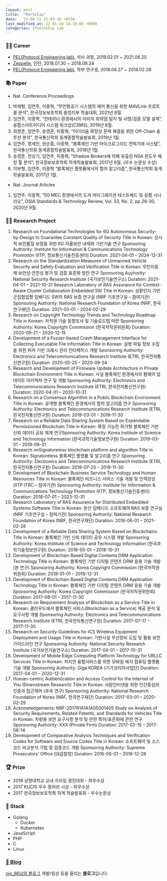 ```yaml
---
layout: post
title:  "Portolio"
date:   21-08-22 21:03:36 +0530
last_modified_at: 22-01-20 14:19:00 +0900
categories: Internship Lab
---
```


### 👩‍💻 Career  
* [PEL(Protocol Engineering lab)], 석사 과정, 2019.02.01 ~ 2021.08.20
* [Zeppelin], 인턴, 2018.07.30 ~ 2018.08.24
* [PEL(Protocol Engineering lab)], 학부 연구생, 2016.06.27 ~ 2018.02.28  

### 📚 Paper
* Nat. Conference Proceedings
1. 박재형, 임연주, 이종혁, “무인항공기 시스템의 제어 통신을 위한 MAVLink 프로토콜 분석”, 한국정보보호학회 충청지부 학술대회, 2021년 8월.
2. 임연주, 이종혁, “컨테이너 환경에서의 이미지 취약점 탐지 및 서명/검증 모델 설계”, 융합스마트미디어 시스템 워크샵(CSMS), 2019년 8월.
3. 최창준, 임연주, 송영준, 이종혁, “이더리움 확장성 문제 해결을 위한 Off-Chain 솔루션 분석”, 한국통신학회 동계종합학술발표회, 2019년 1월.
4. 임연주, 명세인, 권순홍, 이종혁, “블록체인 기반 마이크로그리드 전력거래 시스템”, 한국통신학회 동계종합학술발표회, 2018년 1월.
5. 송영준, 전상기, 임연주, 이종혁, “Shadow Brokers에 의해 유출된 NSA 윈도우 해킹 툴 분석”, 한국정보보호학회 하계학술발표회, 2017년 6월. (우수 논문상 수상)
6. 이부형, 임연주, 이종혁 “블록체인 플랫폼에서의 합의 알고리즘”, 한국통신학회 동계학술발표회, 2017년 1월.  
  
* Nat. Journal Articles
1. 임연주, 이종혁, “5G MEC 환경에서의 도커 마이그레이션 테스트베드 및 실험 시나리오”, OSIA Standards & Technology Review, Vol. 33, No. 2, pp.26-30, 2020년 9월.  
  
### 👩‍🎓 Research Project  
1. Research on Foundational Technologies for 6G Autonomous Security-by-Design to Guarantee Constant Quality of Security
Title in Korean: 상시적 보안품질 보장을 위한 6G 자율보안 내재화 기반기술 연구
Sponsoring Authority: Institute for Information & Communications Technology Promotion (IITP, 정보통신기술진흥센터)
Duration: 2021-04-01 – 2024-12-31
2. Research on the Standardization Measures of Unmanned Vehicle Security and Safety Evaluation and Verification
Title in Korean: 무인이동체 보안성·안전성 평가 및 검증 표준화 방안 연구
Sponsoring Auyhority: National Security Research Institute (국가보안기술연구소)
Duration: 2021-04-01 – 2021-10-31
Research Laboratory of RAS Assurance for Context-Aware Cluster Collaboration Embedded SW
Title in Korean:  상황인지 기반 군집협업형 임베디드 SW의 RAS 보증 연구실 (NRF 기초연구실 – 참여기관)
Sponsoring Authority: National Research Foundation of Korea (NRF, 한국연구재단)
Duration: 2021-03-01 – 2024-02-29
3. Research on Copyright Technology Trends and Technology Roadmap
Title in Korean: 저작권 기술 동향조사 및 기술로드맵 마련
Sponsoring Authority: Korea Copyright Commission (한국저작권위원회)
Duration: 2020-09-21 – 2020-12-15
4. Development of a Fuzzer-based Crash Management Interface for Collecting Executable File Information
Title in Korean: 실행 파일 정보 수집을 위한 퍼저 기반 크래시 관리 인터페이스 개발
Sponsoring Authority:  Electronics and Telecommunications Research Institute (ETRI, 한국전자통신연구원)
Duration: 2020-05-25 – 2020-09-24
5. Research and Development of Firmware Update Architecture in Private Blockchain Environment
Title in Korean: 사설 블록체인 환경에서의 펌웨어 업데이트 아키텍처 연구 및 개발
Sponsoring Authority: Electronics and Telecommunications Research Institute (ETRI, 한국전자통신연구원)
Duration: 2020-04-01 – 2020-10-31
6. Research on a Consensus Algorithm in a Public Blockchain Environment
Title in Korean: 공개형 블록체인 환경에서의 합의 알고리즘 연구
Sponsoring Authority: Electronics and Telecommunications Research Institute (ETRI, 한국전자통신연구원)
Duration: 2019-03-01 – 2019-11-30
7. Research on a Reliable Data Sharing System Based on Expendable Permissioned Blockchain
Title in Korean: 확장 가능한 허가형 블록체인 기반 신뢰 데이터 공유 체계 연구Sponsoring Authority: Korea Institute of Science and Technology Information (한국과학기술정보연구원)
Duration: 2019-03-01 – 2019-08-31
8. Research onSignatureless blockchain platform and algorithm
Title in Korean: Signatureless 블록체인 플랫폼 및 알고리즘 연구
Sponsoring Authority: Electronics and Telecommunications Research Institute (ETRI, 한국전자통신연구원)
Duration: 2018-07-20 – 2018-11-30
9. Development of Blockchain Business Service Technology and Human Resources
Title in Korean: 블록체인 비즈니스 서비스 기술 개발 및 인력양성 (IITP ITRC – 참여기관)
Sponsoring Authority: Institute for Information & Communications Technology Promotion (IITP, 정보통신기술진흥센터)
Duration: 2018-07-01 – 2023-12-31
10. Research Laboratory of RAS Assurance for Distributed Embedded Systems Software
Title in Korean: 분산 임베디드 소프트웨어 RAS 보증 연구실 (NRF 기초연구실 – 참여기관)
Sponsoring Authority: National Research Foundation of Korea (NRF, 한국연구재단)
Duration: 2018-06-01 – 2021-02-28
11. Development of a Reliable Data Sharing System Based on Blockchains
Title in Korean: 블록체인 기반 신뢰 데이터 공유 시스템 개발
Sponsoring Authority: Korea Institute of Science and Technology Information (한국과학기술정보연구원)
Duration: 2018-05-01 – 2018-10-31
12. Development of Blockchain Based Digital Contents DRM Application Technology
Title in Korean: 블록체인 기반 디지털 콘텐츠 DRM 응용 기술 개발 (본 연구)
Sponsoring Authority: Korea Copyright Commission (한국저작권위원회)
Duration: 2018-01-01 – 2018-12-31
13. Development of Blockchain Based Digital Contents DRM Application Technology
Title in Korean: 블록체인 기반 디지털 콘텐츠 DRM 응용 기술 개발
Sponsoring Authority: Korea Copyright Commission (한국저작권위원회)
Duration: 2017-08-01 – 2017-11-30
14. Research on Requirement Analysis of Blockchain as a Service
Title in Korean: 클라우드에서 블록체인 서비스(Blockchain as a Service) 제공 분석 및 요구사항 개발
Sponsoring Authority: Electronics and Telecommunications Research Institute (ETRI, 한국전자통신연구원)
Duration: 2017-07-17 – 2017-11-30
15. Research on Security Guidelines for ICS Wireless Equipment Deployment and Usage
Title in Korean: 기반시설 무선장비 도입 및 활용 보안 가이드라인 연구
Sponsoring Authority: National Security Research Institute (국가보안기술연구소)
Duration: 2017-04-01 – 2017-10-31
16. Development of Mobile Edge Computing Platform Technology for URLLC Services
Title in Korean: 저지연 융합서비스를 위한 모바일 에지 컴퓨팅 플랫폼 기술 개발
Sponsoring Authority: Giga KOREA (기가코리아사업단)
Duration: 2017-04-01 – 2020-12-31
16. Human-centric Authentication and Access Control for the Internet of You (Downstream Research)
Title in Korean: 사람인터넷을 위한 인간중심의 인증과 접근제어 (후속 연구)
Sponsoring Authority: National Research Foundation of Korea (NRF, 한국연구재단)
Duration: 2017-03-01 – 2020-02-29
17. Acknowledgements: NRF-2017R1A1A1A05001405
Study on Analysis of Security Requirements, Related Patents, and Standards for Vehicles
Title in Korean: 차량용 보안 요구사항 분석 및 관련 특허/표준화에 관한 연구
Sponsoring Authority: XXX (Private Firm)
Duration: 2017-02-15 – 2017-06-14
18. Development of Comparative Analysis Techniques and Verification Codes for Software and Source Codes
Title in Korean: 소프트웨어 및 소스코드 비교분석 기법 및 검증코드 개발
Sponsoring Authority: Supreme Prosecutors’ Office (대검찰청)
Duration: 2016-06-01 – 2016-12-28
  
### 🏆 Prize  
* 2018 상명대학교 교내 프라임 경진대회 - 최우수상
* 2017 KUCIS 우수 동아리 시상 - 최우수상
* 2017 한국정보보호학회 하계 학술발표회 - 우수논문상
  
### 🔧 Stack
* Golang
	+  Docker
	+ Kubernetes
* JavaScript
* PHP
* C
* Linux
  
### [📝 Blog](https://blog.naver.com/ojo_96)
[ojo_96님의 블로그](https://blog.naver.com/ojo_96)
개발/일상 등을 올리는 **블로그**입니다.

[PEL(Protocol Engineering lab)]: http://pel.sejong.ac.kr/wordpress/
[Zeppelin]: https://zeppelin.apache.org/ 
